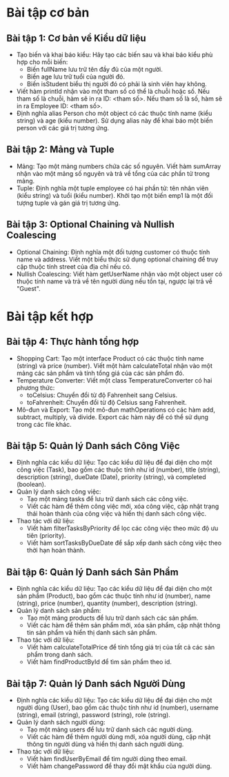 # Bài tập cơ bản

## Bài tập 1: Cơ bản về Kiểu dữ liệu
- Tạo biến và khai báo kiểu: Hãy tạo các biến sau và khai báo kiểu phù hợp cho mỗi biến:
	- Biến fullName lưu trữ tên đầy đủ của một người.
	- Biến age lưu trữ tuổi của người đó.
	- Biến isStudent biểu thị người đó có phải là sinh viên hay không.
- Viết hàm printId nhận vào một tham số có thể là chuỗi hoặc số. Nếu tham số là chuỗi, hàm sẽ in ra ID: <tham số>. Nếu tham số là số, hàm sẽ in ra Employee ID: <tham số>.
- Định nghĩa alias Person cho một object có các thuộc tính name (kiểu string) và age (kiểu number). Sử dụng alias này để khai báo một biến person với các giá trị tương ứng.

## Bài tập 2: Mảng và Tuple
- Mảng: Tạo một mảng numbers chứa các số nguyên. Viết hàm sumArray nhận vào một mảng số nguyên và trả về tổng của các phần tử trong mảng.
- Tuple: Định nghĩa một tuple employee có hai phần tử: tên nhân viên (kiểu string) và tuổi (kiểu number). Khởi tạo một biến emp1 là một đối tượng tuple và gán giá trị tương ứng.

## Bài tập 3: Optional Chaining và Nullish Coalescing
- Optional Chaining: Định nghĩa một đối tượng customer có thuộc tính name và address. Viết một biểu thức sử dụng optional chaining để truy cập thuộc tính street của địa chỉ nếu có.
- Nullish Coalescing: Viết hàm getUserName nhận vào một object user có thuộc tính name và trả về tên người dùng nếu tồn tại, ngược lại trả về "Guest".

# Bài tập kết hợp

## Bài tập 4: Thực hành tổng hợp
- Shopping Cart: Tạo một interface Product có các thuộc tính name (string) và price (number). Viết một hàm calculateTotal nhận vào một mảng các sản phẩm và tính tổng giá của các sản phẩm đó.
- Temperature Converter: Viết một class TemperatureConverter có hai phương thức:
	- toCelsius: Chuyển đổi từ độ Fahrenheit sang Celsius.
	- toFahrenheit: Chuyển đổi từ độ Celsius sang Fahrenheit.
- Mô-đun và Export: Tạo một mô-đun mathOperations có các hàm add, subtract, multiply, và divide. Export các hàm này để có thể sử dụng trong các file khác.

## Bài tập 5: Quản lý Danh sách Công Việc
- Định nghĩa các kiểu dữ liệu: Tạo các kiểu dữ liệu để đại diện cho một công việc (Task), bao gồm các thuộc tính như id (number), title (string), description (string), dueDate (Date), priority (string), và completed (boolean).
- Quản lý danh sách công việc:
	- Tạo một mảng tasks để lưu trữ danh sách các công việc.
    - Viết các hàm để thêm công việc mới, xóa công việc, cập nhật trạng thái hoàn thành của công việc và hiển thị danh sách công việc.
- Thao tác với dữ liệu:
	- Viết hàm filterTasksByPriority để lọc các công việc theo mức độ ưu tiên (priority).
	- Viết hàm sortTasksByDueDate để sắp xếp danh sách công việc theo thời hạn hoàn thành.

## Bài tập 6: Quản lý Danh sách Sản Phẩm
- Định nghĩa các kiểu dữ liệu: Tạo các kiểu dữ liệu để đại diện cho một sản phẩm (Product), bao gồm các thuộc tính như id (number), name (string), price (number), quantity (number), description (string).
- Quản lý danh sách sản phẩm:
	- Tạo một mảng products để lưu trữ danh sách các sản phẩm.
	- Viết các hàm để thêm sản phẩm mới, xóa sản phẩm, cập nhật thông tin sản phẩm và hiển thị danh sách sản phẩm.
- Thao tác với dữ liệu:
	- Viết hàm calculateTotalPrice để tính tổng giá trị của tất cả các sản phẩm trong danh sách.
	- Viết hàm findProductById để tìm sản phẩm theo id.

## Bài tập 7: Quản lý Danh sách Người Dùng
- Định nghĩa các kiểu dữ liệu: Tạo các kiểu dữ liệu để đại diện cho một người dùng (User), bao gồm các thuộc tính như id (number), username (string), email (string), password (string), role (string).
- Quản lý danh sách người dùng:
	- Tạo một mảng users để lưu trữ danh sách các người dùng.
	- Viết các hàm để thêm người dùng mới, xóa người dùng, cập nhật thông tin người dùng và hiển thị danh sách người dùng.
- Thao tác với dữ liệu:
	- Viết hàm findUserByEmail để tìm người dùng theo email.
	- Viết hàm changePassword để thay đổi mật khẩu của người dùng.

